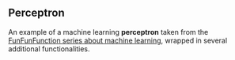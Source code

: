 ## Perceptron

An example of a machine learning **perceptron** taken from the [FunFunFunction series about machine learning](https://www.youtube.com/watch?v=o98qlvrcqiU&list=PL0zVEGEvSaeGmPpG8tAaqSmf3k56LPwiF), wrapped in several additional functionalities.
